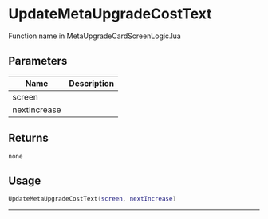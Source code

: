 # UpdateMetaUpgradeCostText

Function name in MetaUpgradeCardScreenLogic.lua

## Parameters

| Name         | Description |
| ------------ | ----------- |
| screen       |             |
| nextIncrease |             |

## Returns

`none`

## Usage

```lua
UpdateMetaUpgradeCostText(screen, nextIncrease)
```

---
